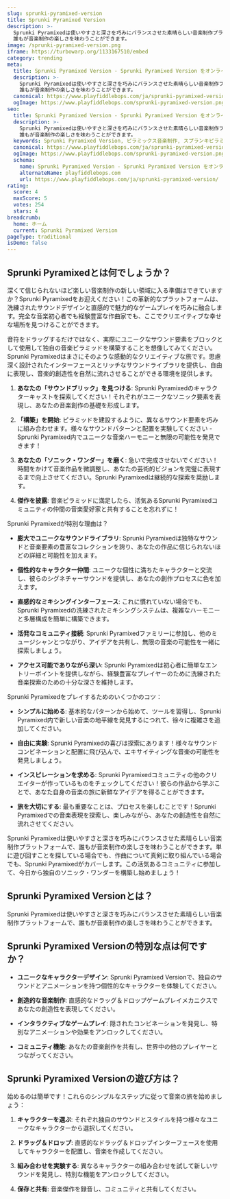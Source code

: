 ```yaml
---
slug: sprunki-pyramixed-version
title: Sprunki Pyramixed Version
description: >-
  Sprunki Pyramixedは使いやすさと深さを巧みにバランスさせた素晴らしい音楽制作プラットフォームで、
  誰もが音楽制作の楽しさを味わうことができます。
image: /sprunki-pyramixed-version.png
iframe: https://turbowarp.org/1133167510/embed
category: trending
meta:
  title: Sprunki Pyramixed Version - Sprunki Pyramixed Version をオンラインでプレイ
  description: >-
    Sprunki Pyramixedは使いやすさと深さを巧みにバランスさせた素晴らしい音楽制作プラットフォームで、
    誰もが音楽制作の楽しさを味わうことができます。
  canonical: https://www.playfiddlebops.com/ja/sprunki-pyramixed-version/
  ogImage: https://www.playfiddlebops.com/sprunki-pyramixed-version.png
seo:
  title: Sprunki Pyramixed Version - Sprunki Pyramixed Version をオンラインでプレイ
  description: >-
    Sprunki Pyramixedは使いやすさと深さを巧みにバランスさせた素晴らしい音楽制作プラットフォームで、
    誰もが音楽制作の楽しさを味わうことができます。
  keywords: Sprunki Pyramixed Version, ピラミックス音楽制作, スプランキピラミックス
  canonical: https://www.playfiddlebops.com/ja/sprunki-pyramixed-version/
  ogImage: https://www.playfiddlebops.com/sprunki-pyramixed-version.png
  schema:
    name: Sprunki Pyramixed Version - Sprunki Pyramixed Version をオンラインでプレイ
    alternateName: playfiddlebops.com
    url: https://www.playfiddlebops.com/ja/sprunki-pyramixed-version/
rating:
  score: 4
  maxScore: 5
  votes: 254
  stars: 4
breadcrumb:
  home: ホーム
  current: Sprunki Pyramixed Version
pageType: traditional
isDemo: false
---
```


## Sprunki Pyramixedとは何でしょうか？

深くて信じられないほど楽しい音楽制作の新しい領域に入る準備はできていますか？Sprunki Pyramixedをお迎えください！この革新的なプラットフォームは、洗練されたサウンドデザインと直感的で魅力的なゲームプレイを巧みに融合します。完全な音楽初心者でも経験豊富な作曲家でも、ここでクリエイティブな幸せな場所を見つけることができます。

音符をドラッグするだけではなく、実際にユニークなサウンド要素をブロックとして使用して独自の音楽ピラミッドを構築することを想像してみてください。Sprunki Pyramixedはまさにそのような感動的なクリエイティブな旅です。思慮深く設計されたインターフェースとリッチなサウンドライブラリを提供し、自由に表現し、音楽的創造性を自然に流れさせることができる環境を提供します。

1. **あなたの「サウンドブリック」を見つける**: Sprunki Pyramixedのキャラクターキャストを探索してください！それぞれがユニークなソニック要素を表現し、あなたの音楽創作の基礎を形成します。

2. **「構築」を開始**: ピラミッドを建設するように、異なるサウンド要素を巧みに組み合わせます。様々なサウンドパターンと配置を実験してください - Sprunki Pyramixed内でユニークな音楽ハーモニーと無限の可能性を発見できます！

3. **あなたの「ソニック・ワンダー」を磨く**: 急いで完成させないでください！時間をかけて音楽作品を微調整し、あなたの芸術的ビジョンを完璧に表現するまで向上させてください。Sprunki Pyramixedは継続的な探索を奨励します。

4. **傑作を披露**: 音楽ピラミッドに満足したら、活気あるSprunki Pyramixedコミュニティの仲間の音楽愛好家と共有することを忘れずに！

Sprunki Pyramixedが特別な理由は？

- **膨大でユニークなサウンドライブラリ**: Sprunki Pyramixedは独特なサウンドと音楽要素の豊富なコレクションを誇り、あなたの作品に信じられないほどの詳細と可能性を加えます。

- **個性的なキャラクター仲間**: ユニークな個性に満ちたキャラクターと交流し、彼らのシグネチャーサウンドを提供し、あなたの創作プロセスに色を加えます。

- **直感的なミキシングインターフェース**: これに慣れていない場合でも、Sprunki Pyramixedの洗練されたミキシングシステムは、複雑なハーモニーと多層構成を簡単に構築できます。

- **活発なコミュニティ接続**: Sprunki Pyramixedファミリーに参加し、他のミュージシャンとつながり、アイデアを共有し、無限の音楽の可能性を一緒に探索しましょう。

- **アクセス可能でありながら深い**: Sprunki Pyramixedは初心者に簡単なエントリーポイントを提供しながら、経験豊富なプレイヤーのために洗練された音楽探索のための十分な深さを維持します。

Sprunki Pyramixedをプレイするためのいくつかのコツ：

- **シンプルに始める**: 基本的なパターンから始めて、ツールを習得し、Sprunki Pyramixed内で新しい音楽の地平線を発見するにつれて、徐々に複雑さを追加してください。

- **自由に実験**: Sprunki Pyramixedの喜びは探索にあります！様々なサウンドコンビネーションと配置に飛び込んで、エキサイティングな音楽の可能性を発見しましょう。

- **インスピレーションを求める**: Sprunki Pyramixedコミュニティの他のクリエイターが作っているものをチェックしてください！彼らの作品から学ぶことで、あなた自身の音楽の旅に新鮮なアイデアを得ることができます。

- **旅を大切にする**: 最も重要なことは、プロセスを楽しむことです！Sprunki Pyramixedでの音楽表現を探索し、楽しみながら、あなたの創造性を自然に流れさせてください。

Sprunki Pyramixedは使いやすさと深さを巧みにバランスさせた素晴らしい音楽制作プラットフォームで、誰もが音楽制作の楽しさを味わうことができます。単に遊び回すことを探している場合でも、作曲について真剣に取り組んでいる場合でも、Sprunki Pyramixedがカバーします。この活気あるコミュニティに参加して、今日から独自のソニック・ワンダーを構築し始めましょう！

## Sprunki Pyramixed Versionとは？

Sprunki Pyramixedは使いやすさと深さを巧みにバランスさせた素晴らしい音楽制作プラットフォームで、誰もが音楽制作の楽しさを味わうことができます。

## Sprunki Pyramixed Versionの特別な点は何ですか？

- **ユニークなキャラクターデザイン**: Sprunki Pyramixed Versionで、独自のサウンドとアニメーションを持つ個性的なキャラクターを体験してください。

- **創造的な音楽制作**: 直感的なドラッグ＆ドロップゲームプレイメカニクスであなたの創造性を表現してください。

- **インタラクティブなゲームプレイ**: 隠されたコンビネーションを発見し、特別なアニメーションや効果をアンロックしてください。

- **コミュニティ機能**: あなたの音楽創作を共有し、世界中の他のプレイヤーとつながってください。

## Sprunki Pyramixed Versionの遊び方は？

始めるのは簡単です！これらのシンプルなステップに従って音楽の旅を始めましょう：

1. **キャラクターを選ぶ**: それぞれ独自のサウンドとスタイルを持つ様々なユニークなキャラクターから選択してください。

2. **ドラッグ＆ドロップ**: 直感的なドラッグ＆ドロップインターフェースを使用してキャラクターを配置し、音楽を作成してください。

3. **組み合わせを実験する**: 異なるキャラクターの組み合わせを試して新しいサウンドを発見し、特別な機能をアンロックしてください。

4. **保存と共有**: 音楽傑作を録音し、コミュニティと共有してください。